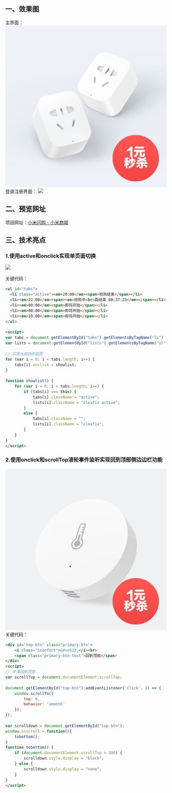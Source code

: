 ﻿## 一、效果图

主界面：
![](./img/1.png)
登录注册界面：
![](./img/2.png)

## 二、预览网址

项目网址：[小米闪购 - 小米商城](https://starsareblindi.github.io/MI_seckillShop/)

## 三、技术亮点

### 1.使用active和onclick实现单页面切换

![](./img/3.png)

关键代码：

```html
<ul id="tabs">
  <li class="active"><em>20:00</em><span>抢购结束</span></li>
  <li><em>22:00</em><span><em>抢购中<br>距结束 00:37:23</em></span></li>
  <li><em>00:00</em><span>即将开始</span></li>
  <li><em>08:00</em><span>即将开始</span></li>
  <li><em>10:00</em><span>即将开始</span></li>
</ul>
  
<script>
var tabs = document.getElementById("tabs").getElementsByTagName("li")
var lists = document.getElementById("lists").getElementsByTagName("ul");

// 实现头部选中高亮
for (var i = 0; i < tabs.length; i++) {
    tabs[i].onclick = showlist;
}

function showlist() {
    for (var i = 0; i < tabs.length; i++) {
        if (tabs[i] === this) {
            tabs[i].className = "active";
            lists[i].className = "cleafix active";
        }
        else {
            tabs[i].className = "";
            lists[i].className = "cleafix";
        }
    }
}
</script>
```
### 2.使用onclick和scrollTop滚轮事件监听实现回到顶部侧边边栏功能
![](./img/4.png)
关键代码：

```html
<div id="top-btn" class="primary-btn">
	<i class="iconfont">&#xe623;</i><br>
	<span class="primary-btn-text">回到顶部</span>
</div>
<script>
// 平滑回到顶部
var scrollTop = document.documentElement.scrollTop;

document.getElementById("top-btn").addEventListener('click', () => {
    window.scrollTo({
        top: 0,
        behavior: 'smooth'
    });
});

var scrolldown = document.getElementById("top-btn");
window.onscroll = function(){
    tobottom();
}
function tobottom() {
    if (document.documentElement.scrollTop > 300) {
        scrolldown.style.display = "block";
    } else {
        scrolldown.style.display = "none";
    }
}
</script>
```
